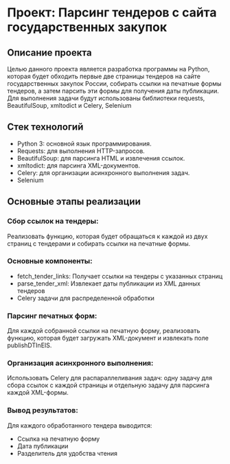 # Проект: Парсинг тендеров с сайта государственных закупок

## Описание проекта
Целью данного проекта является разработка программы на Python, которая будет обходить первые две страницы тендеров на сайте государственных закупок России, собирать ссылки на печатные формы тендеров, а затем парсить эти формы для получения даты публикации. Для выполнения задачи будут использованы библиотеки requests, BeautifulSoup, xmltodict и Celery, Selenium

## Стек технологий
- Python 3: основной язык программирования.
- Requests: для выполнения HTTP-запросов.
- BeautifulSoup: для парсинга HTML и извлечения ссылок.
- xmltodict: для парсинга XML-документов.
- Celery: для организации асинхронного выполнения задач.
- Selenium

## Основные этапы реализации

### Сбор ссылок на тендеры:
Реализовать функцию, которая будет обращаться к каждой из двух страниц с тендерами и собирать ссылки на печатные формы.

### Основные компоненты:
- fetch_tender_links: Получает ссылки на тендеры с указанных страниц
- parse_tender_xml: Извлекает даты публикации из XML данных тендеров
- Celery задачи для распределенной обработки

### Парсинг печатных форм:
Для каждой собранной ссылки на печатную форму, реализовать функцию, которая будет загружать XML-документ и извлекать поле publishDTInEIS.

### Организация асинхронного выполнения:
Использовать Celery для распараллеливания задач: одну задачу для сбора ссылок с каждой страницы и отдельную задачу для парсинга каждой XML-формы.

### Вывод результатов:
Для каждого обработанного тендера выводится:
- Ссылка на печатную форму
- Дата публикации
- Разделитель для удобства чтения

